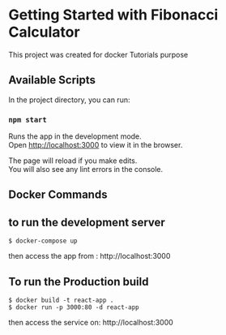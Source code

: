 # Getting Started with Fibonacci Calculator

This project was created for docker Tutorials purpose

## Available Scripts

In the project directory, you can run:

### `npm start`

Runs the app in the development mode.\
Open [http://localhost:3000](http://localhost:3000) to view it in the browser.

The page will reload if you make edits.\
You will also see any lint errors in the console.

## Docker Commands

to run the development server
---------

    $ docker-compose up
then access the app from : http://localhost:3000

To run the Production build
------------

    $ docker build -t react-app .
    $ docker run -p 3000:80 -d react-app
 then access the service on:  http://localhost:3000
 